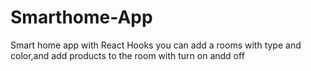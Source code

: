 # Smarthome-App
Smart home app with React Hooks you can  add a rooms with type and color,and add products to the room with turn on andd off
